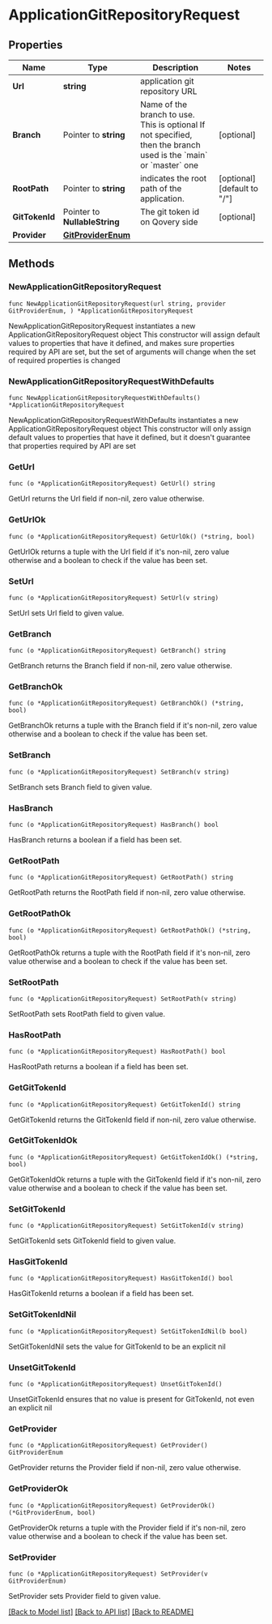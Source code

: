 # ApplicationGitRepositoryRequest

## Properties

Name | Type | Description | Notes
------------ | ------------- | ------------- | -------------
**Url** | **string** | application git repository URL | 
**Branch** | Pointer to **string** | Name of the branch to use. This is optional If not specified, then the branch used is the &#x60;main&#x60; or &#x60;master&#x60; one  | [optional] 
**RootPath** | Pointer to **string** | indicates the root path of the application. | [optional] [default to "/"]
**GitTokenId** | Pointer to **NullableString** | The git token id on Qovery side | [optional] 
**Provider** | [**GitProviderEnum**](GitProviderEnum.md) |  | 

## Methods

### NewApplicationGitRepositoryRequest

`func NewApplicationGitRepositoryRequest(url string, provider GitProviderEnum, ) *ApplicationGitRepositoryRequest`

NewApplicationGitRepositoryRequest instantiates a new ApplicationGitRepositoryRequest object
This constructor will assign default values to properties that have it defined,
and makes sure properties required by API are set, but the set of arguments
will change when the set of required properties is changed

### NewApplicationGitRepositoryRequestWithDefaults

`func NewApplicationGitRepositoryRequestWithDefaults() *ApplicationGitRepositoryRequest`

NewApplicationGitRepositoryRequestWithDefaults instantiates a new ApplicationGitRepositoryRequest object
This constructor will only assign default values to properties that have it defined,
but it doesn't guarantee that properties required by API are set

### GetUrl

`func (o *ApplicationGitRepositoryRequest) GetUrl() string`

GetUrl returns the Url field if non-nil, zero value otherwise.

### GetUrlOk

`func (o *ApplicationGitRepositoryRequest) GetUrlOk() (*string, bool)`

GetUrlOk returns a tuple with the Url field if it's non-nil, zero value otherwise
and a boolean to check if the value has been set.

### SetUrl

`func (o *ApplicationGitRepositoryRequest) SetUrl(v string)`

SetUrl sets Url field to given value.


### GetBranch

`func (o *ApplicationGitRepositoryRequest) GetBranch() string`

GetBranch returns the Branch field if non-nil, zero value otherwise.

### GetBranchOk

`func (o *ApplicationGitRepositoryRequest) GetBranchOk() (*string, bool)`

GetBranchOk returns a tuple with the Branch field if it's non-nil, zero value otherwise
and a boolean to check if the value has been set.

### SetBranch

`func (o *ApplicationGitRepositoryRequest) SetBranch(v string)`

SetBranch sets Branch field to given value.

### HasBranch

`func (o *ApplicationGitRepositoryRequest) HasBranch() bool`

HasBranch returns a boolean if a field has been set.

### GetRootPath

`func (o *ApplicationGitRepositoryRequest) GetRootPath() string`

GetRootPath returns the RootPath field if non-nil, zero value otherwise.

### GetRootPathOk

`func (o *ApplicationGitRepositoryRequest) GetRootPathOk() (*string, bool)`

GetRootPathOk returns a tuple with the RootPath field if it's non-nil, zero value otherwise
and a boolean to check if the value has been set.

### SetRootPath

`func (o *ApplicationGitRepositoryRequest) SetRootPath(v string)`

SetRootPath sets RootPath field to given value.

### HasRootPath

`func (o *ApplicationGitRepositoryRequest) HasRootPath() bool`

HasRootPath returns a boolean if a field has been set.

### GetGitTokenId

`func (o *ApplicationGitRepositoryRequest) GetGitTokenId() string`

GetGitTokenId returns the GitTokenId field if non-nil, zero value otherwise.

### GetGitTokenIdOk

`func (o *ApplicationGitRepositoryRequest) GetGitTokenIdOk() (*string, bool)`

GetGitTokenIdOk returns a tuple with the GitTokenId field if it's non-nil, zero value otherwise
and a boolean to check if the value has been set.

### SetGitTokenId

`func (o *ApplicationGitRepositoryRequest) SetGitTokenId(v string)`

SetGitTokenId sets GitTokenId field to given value.

### HasGitTokenId

`func (o *ApplicationGitRepositoryRequest) HasGitTokenId() bool`

HasGitTokenId returns a boolean if a field has been set.

### SetGitTokenIdNil

`func (o *ApplicationGitRepositoryRequest) SetGitTokenIdNil(b bool)`

 SetGitTokenIdNil sets the value for GitTokenId to be an explicit nil

### UnsetGitTokenId
`func (o *ApplicationGitRepositoryRequest) UnsetGitTokenId()`

UnsetGitTokenId ensures that no value is present for GitTokenId, not even an explicit nil
### GetProvider

`func (o *ApplicationGitRepositoryRequest) GetProvider() GitProviderEnum`

GetProvider returns the Provider field if non-nil, zero value otherwise.

### GetProviderOk

`func (o *ApplicationGitRepositoryRequest) GetProviderOk() (*GitProviderEnum, bool)`

GetProviderOk returns a tuple with the Provider field if it's non-nil, zero value otherwise
and a boolean to check if the value has been set.

### SetProvider

`func (o *ApplicationGitRepositoryRequest) SetProvider(v GitProviderEnum)`

SetProvider sets Provider field to given value.



[[Back to Model list]](../README.md#documentation-for-models) [[Back to API list]](../README.md#documentation-for-api-endpoints) [[Back to README]](../README.md)


